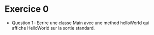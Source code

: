 # Exercice 0

* Question 1 :
Ecrire une classe Main avec une method helloWorld
qui affiche HelloWorld sur la sortie standard.